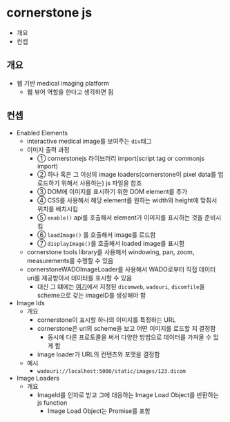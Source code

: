 # cornerstone js

- 개요
- 컨셉

## 개요

- 웹 기반 medical imaging platform
  - 웹 뷰어 역할을 한다고 생각하면 됨

## 컨셉

- Enabled Elements
  - interactive medical image를 보여주는 `div`태그
  - 이미지 출력 과정
    - ① cornerstonejs 라이브러리 import(script tag or commonjs import)
    - ② 하나 혹은 그 이상의 image loaders(cornerstone이 pixel data를 업로드하기 위해서 사용하는) js 파일을 참조
    - ③ DOM에 이미지를 표시하기 위한 DOM element를 추가
    - ④ CSS를 사용해서 해당 element를 원하는 width와 height에 맞춰서 위치를 배치시킴
    - ⑤ `enable()` api를 호출해서 element가 이미지를 표시하는 것을 준비시킴
    - ⑥ `loadImage()` 를 호출해서 image를 로드함
    - ⑦ `displayImage()`를 호출해서 loaded image를 표시함
  - cornerstone tools library를 사용해서 windowing, pan, zoom, measurements를 수행할 수 있음
  - cornerstoneWADOImageLoader를 사용해서 WADO로부터 직접 데이터 uri를 제공받아서 데이터를 표시할 수 있음
    - 대신 그 떄에는 [여기](https://github.com/cornerstonejs/cornerstoneWADOImageLoader/blob/master/src/imageLoader/wadouri/register.js)에서 지정된 `dicomweb`, `wadouri`, `dicomfile`을 scheme으로 갖는 imageID를 생성해야 함
- Image Ids
  - 개요
    - cornerstone이 표시할 하나의 이미지를 특정하는 URL
    - cornerstone은 url의 scheme을 보고 어떤 이미지를 로드할 지 결정함
      - 동시에 다른 프로토콜을 써서 다양한 방법으로 데이터를 가져올 수 있게 함
    - image loader가 URL의 컨텐츠와 포맷을 결정함
  - 예시
    - `wadouri://localhost:5000/static/images/123.dicom`
- Image Loaders
  - 개요
    - ImageId를 인자로 받고 그에 대응하는 Image Load Object를 반환하는 js function
      - Image Load Object는 Promise를 포함
